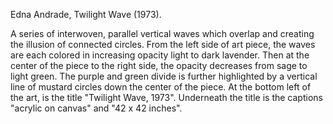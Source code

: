 Edna Andrade, Twilight Wave (1973). 

A series of interwoven, parallel vertical waves which overlap and creating the illusion of connected circles.
 From the left side of art piece, the waves are each colored in increasing opacity  light to dark lavender. 
 Then at the center of the piece to the right side, the opacity decreases from sage to light green. 
 The purple and green divide is further highlighted by a vertical line of mustard circles down the center of the piece. 
 At the bottom left of the art, is the title "Twilight Wave, 1973". 
 Underneath the title is the captions "acrylic on canvas" and "42 x 42 inches".